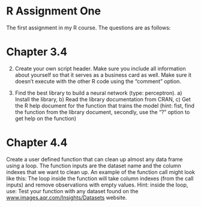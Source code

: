 # R Assignment One
The first assignment in my R course. The questions are as follows:

# Chapter 3.4 
2. Create your own script header. Make sure you include all information about yourself so that it serves as a business card as well. Make sure it doesn’t execute with the other R code using the “comment” option.

3. Find the best library to build a neural network (type: perceptron).
a) Install the library,
b) Read the library documentation from CRAN,
c) Get the R help document for the function that trains the model (hint: fist, find the function from the library document, secondly, use the “?” option to get help on the function)

# Chapter 4.4
Create a user defined function that can clean up almost any data frame using a loop. The function inputs are the dataset name and the column indexes that we want to clean up. An example of the function call might look like this:
The loop inside the function will take column indexes (from the call inputs) and remove observations with empty values.
Hint: inside the loop, use:
Test your function with any dataset found on the www.images.aqr.com/Insights/Datasets website.
